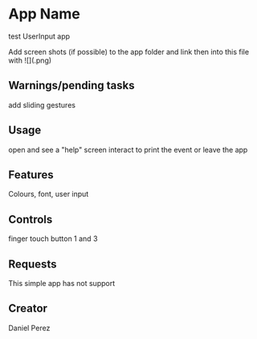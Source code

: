 # App Name

test UserInput app

Add screen shots (if possible) to the app folder and link then into this file with ![](<name>.png)

## Warnings/pending tasks
add sliding gestures

## Usage

open and see a "help" screen 
interact to print the event or leave the app

## Features

Colours, font, user input 



## Controls

finger touch
button 1 and 3


## Requests

This simple app has not support

## Creator

Daniel Perez
